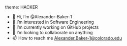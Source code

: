 theme: HACKER

- 👋 Hi, I’m @Alexander-Baker-1
- 👀 I’m interested in Software Engineering
- 🌱 I’m currently working on GitHub projects
- 💞️ I’m looking to collaborate on anything
- 📫 How to reach me Alexander.Baker-1@colorado.edu

<!---
Alexander-Baker-1/Alexander-Baker-1 is a ✨ special ✨ repository because its `README.md` (this file) appears on your GitHub profile.
You can click the Preview link to take a look at your changes.
--->
